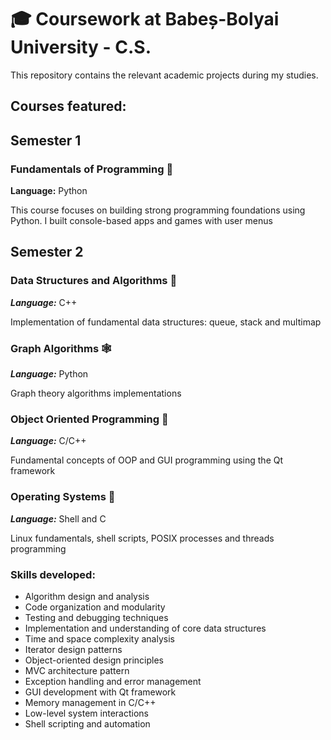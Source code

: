 # 🎓 Coursework at Babeș-Bolyai University - C.S.

This repository contains the relevant academic projects during my studies.

## Courses featured:

## Semester 1
### Fundamentals of Programming 🐍
**Language:** Python

This course focuses on building strong programming foundations using Python. I built console-based apps and games with user menus

## Semester 2

### Data Structures and Algorithms 🧮
***Language:*** C++

Implementation of fundamental data structures: queue, stack and multimap

### Graph Algorithms 🕸️
***Language:*** Python

Graph theory algorithms implementations

### Object Oriented Programming 🧩
***Language:*** C/C++

Fundamental concepts of OOP and GUI programming using the Qt framework

### Operating Systems 🐧
***Language:*** Shell and C

Linux fundamentals, shell scripts, POSIX processes and threads programming

### Skills developed:
- Algorithm design and analysis
- Code organization and modularity
- Testing and debugging techniques
- Implementation and understanding of core data structures
- Time and space complexity analysis
- Iterator design patterns
- Object-oriented design principles
- MVC architecture pattern
- Exception handling and error management
- GUI development with Qt framework
- Memory management in C/C++
- Low-level system interactions
- Shell scripting and automation

